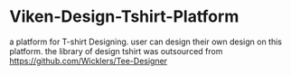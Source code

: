 # Viken-Design-Tshirt-Platform

a platform for T-shirt Designing.
user can design their own design on this platform.
the library of design tshirt was outsourced from https://github.com/Wicklers/Tee-Designer

